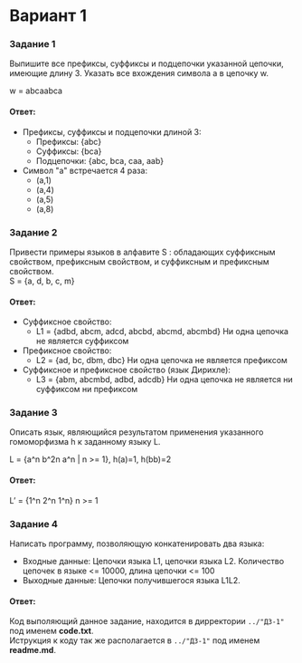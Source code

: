 # Вариант 1

### Задание 1
Выпишите все префиксы, суффиксы и подцепочки указанной цепочки, имеющие длину 3. Указать все вхождения символа a в цепочку w. <br>

w = abcaabca

#### Ответ:
- Префиксы, суффиксы и подцепочки длиной 3:
  - Префиксы: {abc}
  - Суффиксы: {bca}
  - Подцепочки: {abc, bca, caa, aab}
- Символ "a" встречается 4 раза:
  - (a,1)
  - (a,4) 
  - (a,5)
  - (a,8)   
### Задание 2
Привести примеры языков в алфавите S : обладающих суффиксным свойством, префиксным свойством, и суффиксным и префиксным свойством. <br>
S = {a, d, b, c, m}

#### Ответ:
- Суффиксное свойство:
  - L1 = {adbd, abcm, adcd, abcbd, abcmd, abcmbd} Ни одна цепочка не является суффиксом
- Префиксное свойство:
  - L2 = {ad, bc, dbm, dbc} Ни одна цепочка не является префиксом
- Суффиксное и префиксное свойство (язык Дирихле):
  - L3 = {abm, abcmbd, adbd, adcdb} Ни одна цепочка не является ни суффиксом ни префиксом
  
### Задание 3
Описать язык, являющийся результатом применения указанного гомоморфизма h к заданному языку L. <br>

L = {a^n b^2n a^n | n >= 1}, h(a)=1, h(bb)=2

#### Ответ:

L’ = {1^n 2^n 1^n} n >= 1

### Задание 4
Написать программу, позволяющую конкатенировать два языка:
- Входные данные: Цепочки языка L1, цепочки языка L2. Количество цепочек в языке <= 10000, длина цепочки <= 100
- Выходные данные: Цепочки получившегося языка L1L2.

#### Ответ:
Код выполяющий данное задание, находится в дирректории ```../"ДЗ-1"``` под именем **code.txt**. <br>
Иструкция к коду так же располагается в ```../"ДЗ-1"``` под именем **readme.md**.
